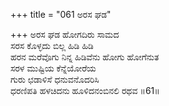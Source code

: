 +++
title = "061 ಅರಸ ಘಡ"

+++
ಅರಸ ಘಡ ಹೋಗದಿರು ಸಾಮದ  
ಸರಸ ಕೊಳ್ಳದು ಬಿಲ್ಲ ಹಿಡಿ ಹಿಡಿ  
ಹರನ ಮರೆವೊಗು ನಿನ್ನ ಹಿಡಿವೆನು ಹೋಗು ಹೋಗೆನುತ  
ಸರಳ ಮುಷ್ಟಿಯ ಕೆನ್ನೆಯೋರೆಯ  
ಗುರು ಛಡಾಳಿಸೆ ಧನುವನೊದರಿಸಿ  
ಧರಣಿಪತಿ ಹಳಚಿದನು ಹೂಳಿದನಂಬಿನಲಿ ರಥವ     ॥61॥